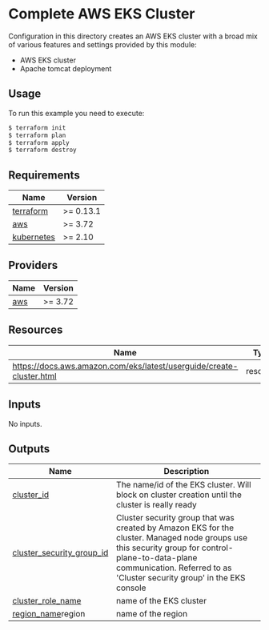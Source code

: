 # Complete AWS EKS Cluster

Configuration in this directory creates an AWS EKS cluster with a broad mix of various features and settings provided by this module:

- AWS EKS cluster
- Apache tomcat deployment

## Usage

To run this example you need to execute:

```bash
$ terraform init
$ terraform plan
$ terraform apply
$ terraform destroy
```

<!-- BEGINNING OF PRE-COMMIT-TERRAFORM DOCS HOOK -->
## Requirements

| Name | Version |
|------|---------|
| <a name="requirement_terraform"></a> [terraform](#requirement\_terraform) | >= 0.13.1 |
| <a name="requirement_aws"></a> [aws](#requirement\_aws) | >= 3.72 |
| <a name="requirement_kubernetes"></a> [kubernetes](#requirement\_kubernetes) | >= 2.10 |

## Providers

| Name | Version |
|------|---------|
| <a name="provider_aws"></a> [aws](#provider\_aws) | >= 3.72 |


## Resources

| Name | Type |
|------|------|
| https://docs.aws.amazon.com/eks/latest/userguide/create-cluster.html | resource |

## Inputs

No inputs.

## Outputs

| Name | Description |
|------|-------------|
| <a name="output_cluster_id"></a> [cluster\_id](#output\_cluster\_id) | The name/id of the EKS cluster. Will block on cluster creation until the cluster is really ready |
| <a name="output_cluster_security_group_id"></a> [cluster\_security\_group\_id](#output\_cluster\_security\_group\_id) | Cluster security group that was created by Amazon EKS for the cluster. Managed node groups use this security group for control-plane-to-data-plane communication. Referred to as 'Cluster security group' in the EKS console |
| <a name="output_cluster_name"></a> [cluster\_role\_name](#output\_cluster\_name) | name of the EKS cluster |
| <a name="output_region"></a> [region\_name](#output\_\_name)region | name of the region |
